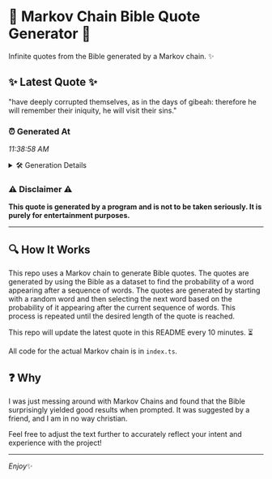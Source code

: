 # 📖 Markov Chain Bible Quote Generator 📖

Infinite quotes from the Bible generated by a Markov chain. ✨

## ✨ Latest Quote ✨
"have deeply corrupted themselves, as in the days of gibeah: therefore he will remember their iniquity, he will visit their sins."

### ⏰ Generated At
*11:38:58 AM*

<details>
    <summary>🛠️ Generation Details</summary>
    <p>
        <strong>🌱 Seed:</strong> have<br>
        <strong>🔄 Iterations:</strong> 20<br>
        <strong>📜 Context History:</strong><br>[ have ]: deeply<br>[ have, deeply ]: corrupted<br>[ have, deeply, corrupted ]: themselves,<br>[ have, deeply, corrupted, themselves, ]: as<br>[ have, deeply, corrupted, themselves,, as ]: in<br>[ have, deeply, corrupted, themselves,, as, in ]: the<br>[ deeply, corrupted, themselves,, as, in, the ]: days<br>[ corrupted, themselves,, as, in, the, days ]: of<br>[ themselves,, as, in, the, days, of ]: gibeah:<br>[ as, in, the, days, of, gibeah: ]: therefore<br>[ in, the, days, of, gibeah:, therefore ]: he<br>[ the, days, of, gibeah:, therefore, he ]: will<br>[ days, of, gibeah:, therefore, he, will ]: remember<br>[ of, gibeah:, therefore, he, will, remember ]: their<br>[ gibeah:, therefore, he, will, remember, their ]: iniquity,<br>[ therefore, he, will, remember, their, iniquity, ]: he<br>[ he, will, remember, their, iniquity,, he ]: will<br>[ will, remember, their, iniquity,, he, will ]: visit<br>[ remember, their, iniquity,, he, will, visit ]: their<br>[ their, iniquity,, he, will, visit, their ]: sins.<br>
    </p>
</details>

### ⚠️ Disclaimer ⚠️
**This quote is generated by a program and is not to be taken seriously. It is purely for entertainment purposes.**

---

## 🔍 How It Works

This repo uses a Markov chain to generate Bible quotes. The quotes are generated by using the Bible as a dataset to find the probability of a word appearing after a sequence of words. The quotes are generated by starting with a random word and then selecting the next word based on the probability of it appearing after the current sequence of words. This process is repeated until the desired length of the quote is reached.

This repo will update the latest quote in this README every 10 minutes. ⏳

All code for the actual Markov chain is in `index.ts`.

## ❓ Why

I was just messing around with Markov Chains and found that the Bible surprisingly yielded good results when prompted. 
It was suggested by a friend, and I am in no way christian.

Feel free to adjust the text further to accurately reflect your intent and experience with the project!

---

*Enjoy*✨

